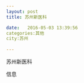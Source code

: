 ```yaml
--- 
layout: post 
title: 苏州新医科

date:   2016-05-03 13:39:56 
categories:其他  
city:苏州
  
--- 
```

   
苏州新医科

信息

